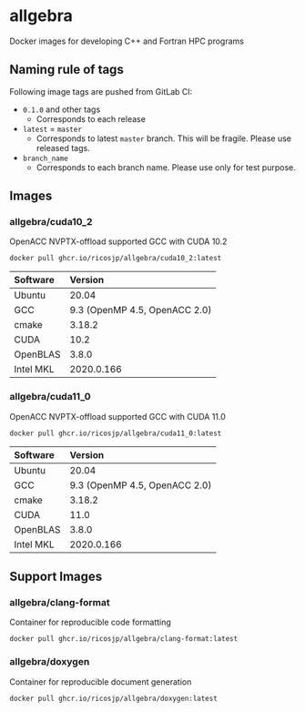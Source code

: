 allgebra
=========

Docker images for developing C++ and Fortran HPC programs

Naming rule of tags
--------------------

Following image tags are pushed from GitLab CI:

- `0.1.0` and other tags
  - Corresponds to each release
- `latest` = `master`
  - Corresponds to latest `master` branch. This will be fragile. Please use released tags.
- `branch_name`
  - Corresponds to each branch name. Please use only for test purpose.

Images
--------

### allgebra/cuda10_2

OpenACC NVPTX-offload supported GCC with CUDA 10.2

```
docker pull ghcr.io/ricosjp/allgebra/cuda10_2:latest
```

| Software  | Version                       |
|:----------|:------------------------------|
| Ubuntu    | 20.04                         |
| GCC       | 9.3 (OpenMP 4.5, OpenACC 2.0) |
| cmake     | 3.18.2                        |
| CUDA      | 10.2                          |
| OpenBLAS  | 3.8.0                         |
| Intel MKL | 2020.0.166                    |

### allgebra/cuda11_0

OpenACC NVPTX-offload supported GCC with CUDA 11.0

```
docker pull ghcr.io/ricosjp/allgebra/cuda11_0:latest
```

| Software  | Version                       |
|:----------|:------------------------------|
| Ubuntu    | 20.04                         |
| GCC       | 9.3 (OpenMP 4.5, OpenACC 2.0) |
| cmake     | 3.18.2                        |
| CUDA      | 11.0                          |
| OpenBLAS  | 3.8.0                         |
| Intel MKL | 2020.0.166                    |

Support Images
---------------

### allgebra/clang-format

Container for reproducible code formatting

```
docker pull ghcr.io/ricosjp/allgebra/clang-format:latest
```

### allgebra/doxygen

Container for reproducible document generation

```
docker pull ghcr.io/ricosjp/allgebra/doxygen:latest
```
